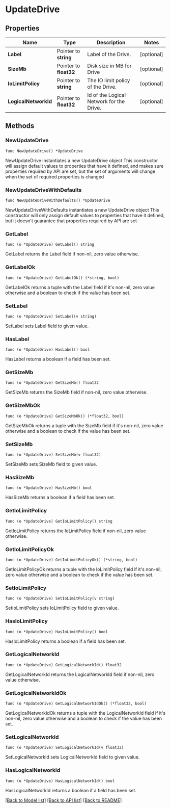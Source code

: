 # UpdateDrive

## Properties

Name | Type | Description | Notes
------------ | ------------- | ------------- | -------------
**Label** | Pointer to **string** | Label of the Drive. | [optional] 
**SizeMb** | Pointer to **float32** | Disk size in MB for Drive | [optional] 
**IoLimitPolicy** | Pointer to **string** | The IO limit policy of the Drive. | [optional] 
**LogicalNetworkId** | Pointer to **float32** | Id of the Logical Network for the Drive. | [optional] 

## Methods

### NewUpdateDrive

`func NewUpdateDrive() *UpdateDrive`

NewUpdateDrive instantiates a new UpdateDrive object
This constructor will assign default values to properties that have it defined,
and makes sure properties required by API are set, but the set of arguments
will change when the set of required properties is changed

### NewUpdateDriveWithDefaults

`func NewUpdateDriveWithDefaults() *UpdateDrive`

NewUpdateDriveWithDefaults instantiates a new UpdateDrive object
This constructor will only assign default values to properties that have it defined,
but it doesn't guarantee that properties required by API are set

### GetLabel

`func (o *UpdateDrive) GetLabel() string`

GetLabel returns the Label field if non-nil, zero value otherwise.

### GetLabelOk

`func (o *UpdateDrive) GetLabelOk() (*string, bool)`

GetLabelOk returns a tuple with the Label field if it's non-nil, zero value otherwise
and a boolean to check if the value has been set.

### SetLabel

`func (o *UpdateDrive) SetLabel(v string)`

SetLabel sets Label field to given value.

### HasLabel

`func (o *UpdateDrive) HasLabel() bool`

HasLabel returns a boolean if a field has been set.

### GetSizeMb

`func (o *UpdateDrive) GetSizeMb() float32`

GetSizeMb returns the SizeMb field if non-nil, zero value otherwise.

### GetSizeMbOk

`func (o *UpdateDrive) GetSizeMbOk() (*float32, bool)`

GetSizeMbOk returns a tuple with the SizeMb field if it's non-nil, zero value otherwise
and a boolean to check if the value has been set.

### SetSizeMb

`func (o *UpdateDrive) SetSizeMb(v float32)`

SetSizeMb sets SizeMb field to given value.

### HasSizeMb

`func (o *UpdateDrive) HasSizeMb() bool`

HasSizeMb returns a boolean if a field has been set.

### GetIoLimitPolicy

`func (o *UpdateDrive) GetIoLimitPolicy() string`

GetIoLimitPolicy returns the IoLimitPolicy field if non-nil, zero value otherwise.

### GetIoLimitPolicyOk

`func (o *UpdateDrive) GetIoLimitPolicyOk() (*string, bool)`

GetIoLimitPolicyOk returns a tuple with the IoLimitPolicy field if it's non-nil, zero value otherwise
and a boolean to check if the value has been set.

### SetIoLimitPolicy

`func (o *UpdateDrive) SetIoLimitPolicy(v string)`

SetIoLimitPolicy sets IoLimitPolicy field to given value.

### HasIoLimitPolicy

`func (o *UpdateDrive) HasIoLimitPolicy() bool`

HasIoLimitPolicy returns a boolean if a field has been set.

### GetLogicalNetworkId

`func (o *UpdateDrive) GetLogicalNetworkId() float32`

GetLogicalNetworkId returns the LogicalNetworkId field if non-nil, zero value otherwise.

### GetLogicalNetworkIdOk

`func (o *UpdateDrive) GetLogicalNetworkIdOk() (*float32, bool)`

GetLogicalNetworkIdOk returns a tuple with the LogicalNetworkId field if it's non-nil, zero value otherwise
and a boolean to check if the value has been set.

### SetLogicalNetworkId

`func (o *UpdateDrive) SetLogicalNetworkId(v float32)`

SetLogicalNetworkId sets LogicalNetworkId field to given value.

### HasLogicalNetworkId

`func (o *UpdateDrive) HasLogicalNetworkId() bool`

HasLogicalNetworkId returns a boolean if a field has been set.


[[Back to Model list]](../README.md#documentation-for-models) [[Back to API list]](../README.md#documentation-for-api-endpoints) [[Back to README]](../README.md)


